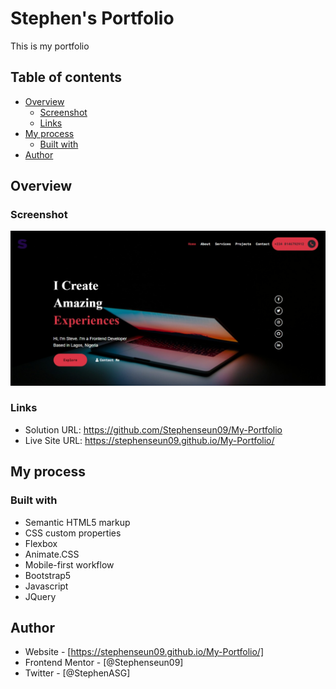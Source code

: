 # Stephen's Portfolio

This is my portfolio

## Table of contents

- [Overview](#overview)
  - [Screenshot](#screenshot)
  - [Links](#links)
- [My process](#my-process)
  - [Built with](#built-with)
- [Author](#author)

## Overview

### Screenshot

![](images/portfolio-header.jpeg)

### Links

- Solution URL: https://github.com/Stephenseun09/My-Portfolio
- Live Site URL: https://stephenseun09.github.io/My-Portfolio/

## My process

### Built with

- Semantic HTML5 markup
- CSS custom properties
- Flexbox
- Animate.CSS
- Mobile-first workflow
- Bootstrap5
- Javascript
- JQuery

## Author

- Website - [https://stephenseun09.github.io/My-Portfolio/]
- Frontend Mentor - [@Stephenseun09]
- Twitter - [@StephenASG]

